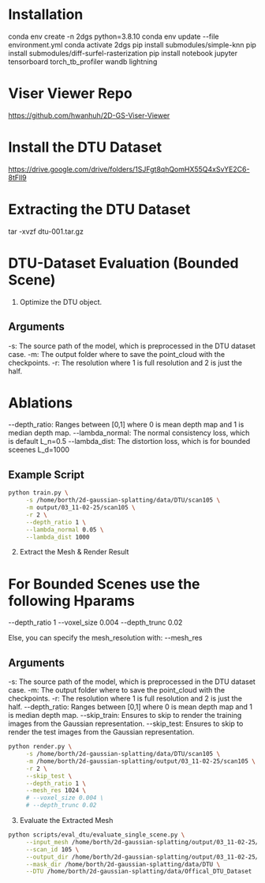 # Installation
conda env create -n 2dgs python=3.8.10
conda env update --file environment.yml 
conda activate 2dgs
pip install submodules/simple-knn
pip install submodules/diff-surfel-rasterization
pip install notebook jupyter tensorboard torch_tb_profiler wandb lightning

<!-- conda install pytorch3d -c pytorch3d -->
<!-- pip install "git+https://github.com/facebookresearch/pytorch3d.git" -->

# Viser Viewer Repo
https://github.com/hwanhuh/2D-GS-Viser-Viewer

# Install the DTU Dataset
https://drive.google.com/drive/folders/1SJFgt8qhQomHX55Q4xSvYE2C6-8tFll9

# Extracting the DTU Dataset
tar -xvzf dtu-001.tar.gz 



# DTU-Dataset Evaluation (Bounded Scene)

1) Optimize the DTU object.


## Arguments 
-s: The source path of the model, which is preprocessed in the DTU dataset case.
-m: The output folder where to save the point_cloud with the checkpoints.
-r: The resolution where 1 is full resolution and 2 is just the half.


# Ablations
--depth_ratio: Ranges between [0,1] where 0 is mean depth map and 1 is median depth map.
--lambda_normal: The normal consistency loss, which is default L_n=0.5
--lambda_dist: The distortion loss, which is for bounded sceenes L_d=1000

## Example Script
```bash
python train.py \
     -s /home/borth/2d-gaussian-splatting/data/DTU/scan105 \
     -m output/03_11-02-25/scan105 \
     -r 2 \
     --depth_ratio 1 \
     --lambda_normal 0.05 \
     --lambda_dist 1000
```


2) Extract the Mesh & Render Result

# For Bounded Scenes use the following Hparams
--depth_ratio 1
--voxel_size 0.004
--depth_trunc 0.02

Else, you can specify the mesh_resolution with:
--mesh_res

## Arguments
-s: The source path of the model, which is preprocessed in the DTU dataset case.
-m: The output folder where to save the point_cloud with the checkpoints.
-r: The resolution where 1 is full resolution and 2 is just the half.
--depth_ratio: Ranges between [0,1] where 0 is mean depth map and 1 is median depth map.
--skip_train: Ensures to skip to render the training images from the Gaussian representation.
--skip_test: Ensures to skip to render the test images from the Gaussian representation.

```bash
python render.py \
     -s /home/borth/2d-gaussian-splatting/data/DTU/scan105 \
     -m /home/borth/2d-gaussian-splatting/output/03_11-02-25/scan105 \
     -r 2 \
     --skip_test \
     --depth_ratio 1 \
     --mesh_res 1024 \
     # --voxel_size 0.004 \
     # --depth_trunc 0.02
```

3) Evaluate the Extracted Mesh

```bash
python scripts/eval_dtu/evaluate_single_scene.py \
     --input_mesh /home/borth/2d-gaussian-splatting/output/03_11-02-25/scan105/train/ours_30000/fuse_post.ply  \
     --scan_id 105 \
     --output_dir /home/borth/2d-gaussian-splatting/output/03_11-02-25/scan105/train/ours_30000/  \
     --mask_dir /home/borth/2d-gaussian-splatting/data/DTU \
     --DTU /home/borth/2d-gaussian-splatting/data/Offical_DTU_Dataset
```